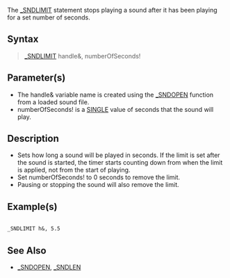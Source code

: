 The [_SNDLIMIT](_SNDLIMIT) statement stops playing a sound after it has been playing for a set number of seconds. 

## Syntax

> [_SNDLIMIT](_SNDLIMIT) handle&, numberOfSeconds!

## Parameter(s)

* The handle& variable name is created using the [_SNDOPEN](_SNDOPEN) function from a loaded sound file.
* numberOfSeconds! is a [SINGLE](SINGLE) value of seconds that the sound will play.

## Description

* Sets how long a sound will be played in seconds. If the limit is set after the sound is started, the timer starts counting down from when the limit is applied, not from the start of playing.
* Set numberOfSeconds! to 0 seconds to remove the limit.
* Pausing or stopping the sound will also remove the limit.

## Example(s)

```vb

_SNDLIMIT h&, 5.5 

```

## See Also

* [_SNDOPEN](_SNDOPEN), [_SNDLEN](_SNDLEN)
